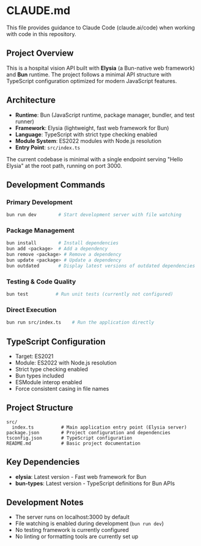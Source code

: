 # CLAUDE.md

This file provides guidance to Claude Code (claude.ai/code) when working with code in this repository.

## Project Overview

This is a hospital vision API built with **Elysia** (a Bun-native web framework) and **Bun** runtime. The project follows a minimal API structure with TypeScript configuration optimized for modern JavaScript features.

## Architecture

- **Runtime**: Bun (JavaScript runtime, package manager, bundler, and test runner)
- **Framework**: Elysia (lightweight, fast web framework for Bun)
- **Language**: TypeScript with strict type checking enabled
- **Module System**: ES2022 modules with Node.js resolution
- **Entry Point**: `src/index.ts`

The current codebase is minimal with a single endpoint serving "Hello Elysia" at the root path, running on port 3000.

## Development Commands

### Primary Development
```bash
bun run dev        # Start development server with file watching
```

### Package Management
```bash
bun install        # Install dependencies
bun add <package>  # Add a dependency
bun remove <package> # Remove a dependency
bun update <package> # Update a dependency
bun outdated       # Display latest versions of outdated dependencies
```

### Testing & Code Quality
```bash
bun test          # Run unit tests (currently not configured)
```

### Direct Execution
```bash
bun run src/index.ts    # Run the application directly
```

## TypeScript Configuration

- Target: ES2021
- Module: ES2022 with Node.js resolution
- Strict type checking enabled
- Bun types included
- ESModule interop enabled
- Force consistent casing in file names

## Project Structure

```
src/
  index.ts          # Main application entry point (Elysia server)
package.json        # Project configuration and dependencies
tsconfig.json       # TypeScript configuration
README.md           # Basic project documentation
```

## Key Dependencies

- **elysia**: Latest version - Fast web framework for Bun
- **bun-types**: Latest version - TypeScript definitions for Bun APIs

## Development Notes

- The server runs on localhost:3000 by default
- File watching is enabled during development (`bun run dev`)
- No testing framework is currently configured
- No linting or formatting tools are currently set up